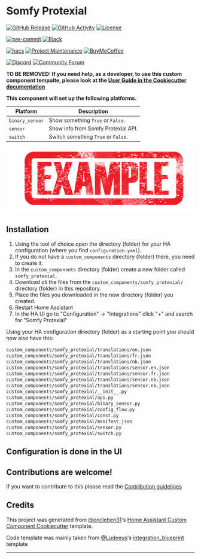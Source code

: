# Somfy Protexial

[![GitHub Release][releases-shield]][releases]
[![GitHub Activity][commits-shield]][commits]
[![License][license-shield]](LICENSE)

[![pre-commit][pre-commit-shield]][pre-commit]
[![Black][black-shield]][black]

[![hacs][hacsbadge]][hacs]
[![Project Maintenance][maintenance-shield]][user_profile]
[![BuyMeCoffee][buymecoffeebadge]][buymecoffee]

[![Discord][discord-shield]][discord]
[![Community Forum][forum-shield]][forum]

**TO BE REMOVED: If you need help, as a developer, to use this custom component tempalte,
please look at the [User Guide in the Cookiecutter documentation](https://cookiecutter-homeassistant-custom-component.readthedocs.io/en/stable/quickstart.html)**

**This component will set up the following platforms.**

| Platform        | Description                         |
| --------------- | ----------------------------------- |
| `binary_sensor` | Show something `True` or `False`.   |
| `sensor`        | Show info from Somfy Protexial API. |
| `switch`        | Switch something `True` or `False`. |

![example][exampleimg]

## Installation

1. Using the tool of choice open the directory (folder) for your HA configuration (where you find `configuration.yaml`).
2. If you do not have a `custom_components` directory (folder) there, you need to create it.
3. In the `custom_components` directory (folder) create a new folder called `somfy_protexial`.
4. Download _all_ the files from the `custom_components/somfy_protexial/` directory (folder) in this repository.
5. Place the files you downloaded in the new directory (folder) you created.
6. Restart Home Assistant
7. In the HA UI go to "Configuration" -> "Integrations" click "+" and search for "Somfy Protexial"

Using your HA configuration directory (folder) as a starting point you should now also have this:

```text
custom_components/somfy_protexial/translations/en.json
custom_components/somfy_protexial/translations/fr.json
custom_components/somfy_protexial/translations/nb.json
custom_components/somfy_protexial/translations/sensor.en.json
custom_components/somfy_protexial/translations/sensor.fr.json
custom_components/somfy_protexial/translations/sensor.nb.json
custom_components/somfy_protexial/translations/sensor.nb.json
custom_components/somfy_protexial/__init__.py
custom_components/somfy_protexial/api.py
custom_components/somfy_protexial/binary_sensor.py
custom_components/somfy_protexial/config_flow.py
custom_components/somfy_protexial/const.py
custom_components/somfy_protexial/manifest.json
custom_components/somfy_protexial/sensor.py
custom_components/somfy_protexial/switch.py
```

## Configuration is done in the UI

<!---->

## Contributions are welcome!

If you want to contribute to this please read the [Contribution guidelines](CONTRIBUTING.md)

## Credits

This project was generated from [@oncleben31](https://github.com/oncleben31)'s [Home Assistant Custom Component Cookiecutter](https://github.com/oncleben31/cookiecutter-homeassistant-custom-component) template.

Code template was mainly taken from [@Ludeeus](https://github.com/ludeeus)'s [integration_blueprint][integration_blueprint] template

---

[integration_blueprint]: https://github.com/custom-components/integration_blueprint
[black]: https://github.com/psf/black
[black-shield]: https://img.shields.io/badge/code%20style-black-000000.svg?style=for-the-badge
[buymecoffee]: https://www.buymeacoffee.com/the8tre
[buymecoffeebadge]: https://img.shields.io/badge/buy%20me%20a%20coffee-donate-yellow.svg?style=for-the-badge
[commits-shield]: https://img.shields.io/github/commit-activity/y/the8tre/somfy-protexial.svg?style=for-the-badge
[commits]: https://github.com/the8tre/somfy-protexial/commits/main
[hacs]: https://hacs.xyz
[hacsbadge]: https://img.shields.io/badge/HACS-Custom-orange.svg?style=for-the-badge
[discord]: https://discord.gg/Qa5fW2R
[discord-shield]: https://img.shields.io/discord/330944238910963714.svg?style=for-the-badge
[exampleimg]: example.png
[forum-shield]: https://img.shields.io/badge/community-forum-brightgreen.svg?style=for-the-badge
[forum]: https://community.home-assistant.io/
[license-shield]: https://img.shields.io/github/license/the8tre/somfy-protexial.svg?style=for-the-badge
[maintenance-shield]: https://img.shields.io/badge/maintainer-%40the8tre-blue.svg?style=for-the-badge
[pre-commit]: https://github.com/pre-commit/pre-commit
[pre-commit-shield]: https://img.shields.io/badge/pre--commit-enabled-brightgreen?style=for-the-badge
[releases-shield]: https://img.shields.io/github/release/the8tre/somfy-protexial.svg?style=for-the-badge
[releases]: https://github.com/the8tre/somfy-protexial/releases
[user_profile]: https://github.com/the8tre
